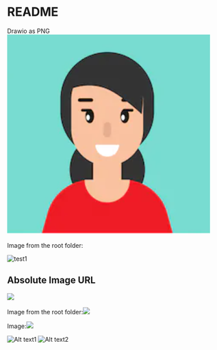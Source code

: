 # README #

Drawio as PNG
![test](Female_Avatar.png)


Image from the root folder:

![test1](earthquake_plot_titled.png)

## Absolute Image URL 

![](https://bytebucket.org/srtestaudit/jupyter-viewer-for-confluence-cloud/raw/63cc72f25bf0ee025155b67be2c4b638c9148f7c/directoryWithoutSpaces/Drawio_Diagram.png)

Image from the root folder:![](https://bytebucket.org/srtestaudit/jupyter-viewer-for-confluence-cloud/raw/63cc72f25bf0ee025155b67be2c4b638c9148f7c/directoryWithoutSpaces/earthquake_plot_titled.png)


Image:![](https://bitbucket.org/srtestaudit/jupyter-viewer-for-confluence-cloud/raw/5f6ee2e3157db102f780f51716132ad5cc8ad3c3/directoryWithoutSpaces/Drawio_Diagram.png)

<img src="Drawio_Diagram.png" alt="Alt text1" />

<img src="earthquake_plot_titled.png" alt="Alt text2" />
